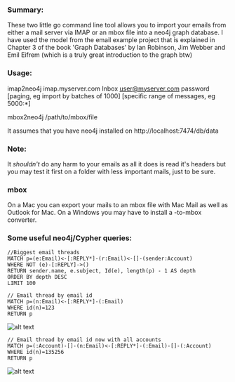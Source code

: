 ### Summary:

These two little go command line tool allows you to import your emails from either a mail server via IMAP or an mbox file into a neo4j graph database. I have used the model from the email example project that is explained in Chapter 3 of the book 'Graph Databases' by Ian Robinson, Jim Webber and Emil Eifrem (which is a truly great introduction to the graph btw)

### Usage:

imap2neo4j imap.myserver.com Inbox user@myserver.com password [paging, eg import by batches of 1000] [specific range of messages, eg 5000:*]

mbox2neo4j /path/to/mbox/file

It assumes that you have neo4j installed on http://localhost:7474/db/data

### Note:
It *shouldn't* do any harm to your emails as all it does is read it's headers but you may test it first on a folder with less important mails, just to be sure.

### mbox
On a Mac you can export your mails to an mbox file with Mac Mail as well as Outlook for Mac. On a Windows you may have to install a <whatever format>-to-mbox converter.

### Some useful neo4j/Cypher queries:

```
//Biggest email threads
MATCH p=(e:Email)<-[:REPLY*]-(r:Email)<-[]-(sender:Account)
WHERE NOT (e)-[:REPLY]->()
RETURN sender.name, e.subject, Id(e), length(p) - 1 AS depth
ORDER BY depth DESC
LIMIT 100
```

```
// Email thread by email id
MATCH p=(n:Email)<-[:REPLY*]-(:Email)
WHERE id(n)=123
RETURN p
```
![alt text](https://github.com/tolomaus/email2neo4j/images/emailthread.png "Email thread")

```
// Email thread by email id now with all accounts
MATCH p=(:Account)-[]-(n:Email)<-[:REPLY*]-(:Email)-[]-(:Account)
WHERE id(n)=135256
RETURN p
```
![alt text](https://github.com/tolomaus/email2neo4j/images/emailthreadwithaccounts.png "Email thread")
